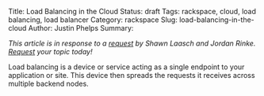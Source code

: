 Title: Load Balancing in the Cloud
Status: draft
Tags: rackspace, cloud, load balancing, load balancer
Category: rackspace
Slug: load-balancing-in-the-cloud
Author: Justin Phelps
Summary:

*This article is in response to a [request](https://github.com/Linuturk/www.onitato.com/issues/2) by Shawn Laasch and Jordan Rinke. [Request](https://github.com/Linuturk/www.onitato.com/issues) your topic today!*

Load balancing is a device or service acting as a single endpoint to your application or site. This device then spreads the requests it receives across multiple backend nodes.
